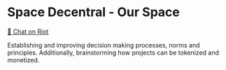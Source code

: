# Space Decentral - Our Space 
[💬 Chat on Riot](https://riot.im/app/#/room/#spacedecentral-ourspace:matrix.org)

Establishing and improving decision making processes, norms and principles. Additionally, brainstorming how projects can be tokenized and monetized.
